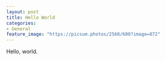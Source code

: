 ```yaml
---
layout: post
title: Hello World
categories:
- General
feature_image: "https://picsum.photos/2560/600?image=872"
---
```


Hello, world.
